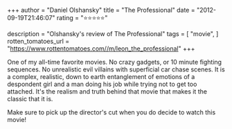 +++
author = "Daniel Olshansky"
title = "The Professional"
date = "2012-09-19T21:46:07"
rating = "⭐⭐⭐⭐⭐"

description = "Olshansky's review of The Professional"
tags = [
    "movie",
]
rotten_tomatoes_url = "https://www.rottentomatoes.com//m/leon_the_professional"
+++

One of my all-time favorite movies. No crazy gadgets, or 10 minute fighting sequences. No unrealistic evil villains with superficial car chase scenes. It is a complex, realistic, down to earth entanglement of emotions of a despondent girl and a man doing his job while trying not to get too attached. It's the realism and truth behind that movie that makes it the classic that it is.

Make sure to pick up the director's cut when you do decide to watch this movie!
